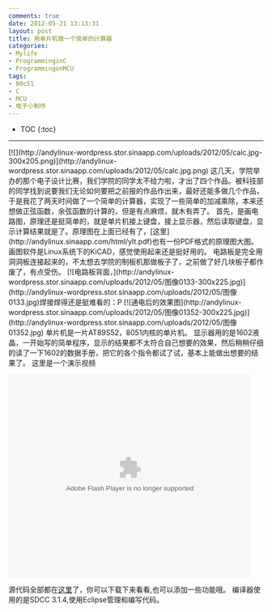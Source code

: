 ```yaml
---
comments: true
date: 2012-05-21 13:13:31
layout: post
title: 用单片机做一个简单的计算器
categories:
- Mylife
- ProgramminginC
- ProgrammingonMCU
tags:
- 80c51
- C
- MCU
- 电子小制作
---
```



* TOC
{:toc}
<hr/>
[![](http://andylinux-wordpress.stor.sinaapp.com/uploads/2012/05/calc.jpg-300x205.png)](http://andylinux-wordpress.stor.sinaapp.com/uploads/2012/05/calc.jpg.png)
这几天，学院举办的那个电子设计比赛，我们学院的同学太不给力啦，才出了四个作品。被科技部的同学找到说要我们无论如何要把之前报的作品作出来，最好还能多做几个作品，于是我花了两天时间做了一个简单的计算器，实现了一些简单的加减乘除，本来还想做正弦函数，余弦函数的计算的，但是有点麻烦，就木有弄了。
首先，是画电路图，原理还是挺简单的，就是单片机接上键盘，接上显示器，然后读取键盘，显示计算结果就是了。原理图在上面已经有了，[这里](http://andylinux.sinaapp.com/html/ylt.pdf)也有一份PDF格式的原理图大图。画图软件是Linux系统下的KiCAD，感觉使用起来还是挺好用的。
电路板是完全用洞洞板连接起来的，不太想去学院的制板机那做板子了，之前做了好几块板子都作废了，有点受伤。
[![电路板背面，](http://andylinux-wordpress.stor.sinaapp.com/uploads/2012/05/图像0133-300x225.jpg)](http://andylinux-wordpress.stor.sinaapp.com/uploads/2012/05/图像0133.jpg)焊接焊得还是挺难看的：P
[![通电后的效果图](http://andylinux-wordpress.stor.sinaapp.com/uploads/2012/05/图像01352-300x225.jpg)](http://andylinux-wordpress.stor.sinaapp.com/uploads/2012/05/图像01352.jpg)
单片机是一片AT89S52，8051内核的单片机。
显示器用的是1602液晶，一开始写的简单程序，显示的结果都不太符合自己想要的效果，然后稍稍仔细的读了一下1602的数据手册，把它的各个指令都试了试，基本上能做出想要的结果了。
这里是一个演示视频

<embed src="http://player.youku.com/player.php/sid/XNDAwMTM1MzY4/v.swf" allowFullScreen="true" quality="high" width="480" height="400" align="middle" allowScriptAccess="always" type="application/x-shockwave-flash"></embed>


源代码全部都在[这里](https://github.com/andyhuzhill/passlocker)了，你可以下载下来看看,也可以添加一些功能哦。
编译器使用的是SDCC 3.1.4,使用Eclipse管理和编写代码。


